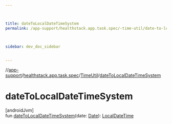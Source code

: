 ```yaml
---



title: dateToLocalDateTimeSystem
permalink: /app-support/healthstack.app.task.spec/-time-util/date-to-local-date-time-system.html



sidebar: dev_doc_sidebar


---
```




//[app-support](/app-support.html)/[healthstack.app.task.spec](../index.html)/[TimeUtil](index.html)/[dateToLocalDateTimeSystem](date-to-local-date-time-system.html)



# dateToLocalDateTimeSystem



[androidJvm]\
fun [dateToLocalDateTimeSystem](date-to-local-date-time-system.html)(date: [Date](https://developer.android.com/reference/kotlin/java/util/Date.html)): [LocalDateTime](https://developer.android.com/reference/kotlin/java/time/LocalDateTime.html)







